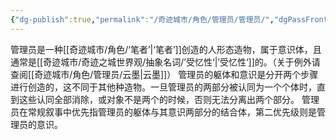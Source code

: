 ```yaml
---
{"dg-publish":true,"permalink":"/奇迹城市/角色/管理员/管理员/","dgPassFrontmatter":true}
---
```


管理员是一种[[奇迹城市/角色/‘笔者’\|‘笔者’]]创造的人形态造物，属于意识体，且通常是[[奇迹城市/奇迹之城世界观/抽象名词/’受忆性‘\|’受忆性‘]]的。（关于例外请查阅[[奇迹城市/角色/管理员/云墨\|云墨]]）
管理员的躯体和意识是分开两个步骤进行创造的，这不同于其他种造物。一旦管理员的两部分被认同为一个个体时，直到这些认同全部消除，或对象不是两个的时候，否则无法分离出两个部分。
管理员在常规叙事中优先指管理员的躯体与其意识两部分的结合体，第二优先级则是管理员的意识。

